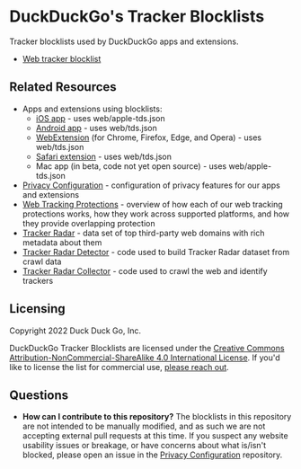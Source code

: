 # DuckDuckGo's Tracker Blocklists

Tracker blocklists used by DuckDuckGo apps and extensions.

- [Web tracker blocklist](/web)

## Related Resources
- Apps and extensions using blocklists:
  - [iOS app](https://github.com/duckduckgo/iOS) - uses web/apple-tds.json
  - [Android app](https://github.com/duckduckgo/Android) - uses web/tds.json
  - [WebExtension](https://github.com/duckduckgo/duckduckgo-privacy-extension) (for Chrome, Firefox, Edge, and Opera) - uses web/tds.json
  - [Safari extension](https://github.com/duckduckgo/privacy-essentials-safari) - uses web/tds.json
  - Mac app (in beta, code not yet open source) - uses web/apple-tds.json
- [Privacy Configuration](https://github.com/duckduckgo/privacy-configuration) - configuration of privacy features for our apps and extensions
- [Web Tracking Protections](https://help.duckduckgo.com/duckduckgo-help-pages/privacy/web-tracking-protections/) - overview of how each of our web tracking protections works, how they work across supported platforms, and how they provide overlapping protection
- [Tracker Radar](https://github.com/duckduckgo/tracker-radar) - data set of top third-party web domains with rich metadata about them
- [Tracker Radar Detector](https://github.com/duckduckgo/tracker-radar-detector) - code used to build Tracker Radar dataset from crawl data
- [Tracker Radar Collector](https://github.com/duckduckgo/tracker-radar-collector) - code used to crawl the web and identify trackers

## Licensing
Copyright 2022 Duck Duck Go, Inc.

DuckDuckGo Tracker Blocklists are licensed under the [Creative Commons Attribution-NonCommercial-ShareAlike 4.0 International License](https://creativecommons.org/licenses/by-nc-sa/4.0/). If you'd like to license the list for commercial use, [please reach out](https://help.duckduckgo.com/duckduckgo-help-pages/company/contact-us/).

## Questions

- **How can I contribute to this repository?** The blocklists in this repository are not intended to be manually modified, and as such we are not accepting external pull requests at this time. If you suspect any website usability issues or breakage, or have concerns about what is/isn't blocked, please open an issue in the [Privacy Configuration](https://github.com/duckduckgo/privacy-configuration) repository.

